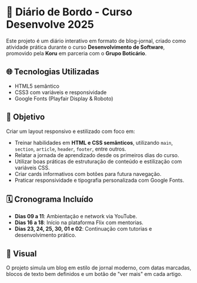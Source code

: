 # 📰 Diário de Bordo - Curso Desenvolve 2025

Este projeto é um diário interativo em formato de blog-jornal, criado como atividade prática durante o curso **Desenvolvimento de Software**, promovido pela **Koru** em parceria com o **Grupo Boticário**.

## 🌐 Tecnologias Utilizadas

- HTML5 semântico
- CSS3 com variáveis e responsividade
- Google Fonts (Playfair Display & Roboto)

## 🎯 Objetivo

Criar um layout responsivo e estilizado com foco em:

- Treinar habilidades em **HTML e CSS semânticos**, utilizando `main`, `section`, `article`, `header`, `footer`, entre outros.
- Relatar a jornada de aprendizado desde os primeiros dias do curso.
- Utilizar boas práticas de estruturação de conteúdo e estilização com variáveis CSS.
- Criar cards informativos com botões para futura navegação.
- Praticar responsividade e tipografia personalizada com Google Fonts.

## 🗓️ Cronograma Incluído

- **Dias 09 a 11**: Ambientação e network via YouTube.
- **Dias 16 a 18**: Início na plataforma Flix com mentorias.
- **Dias 23, 24, 25, 30, 01 e 02**: Continuação com tutorias e desenvolvimento prático.

## 📸 Visual

O projeto simula um blog em estilo de jornal moderno, com datas marcadas, blocos de texto bem definidos e um botão de "ver mais" em cada artigo.

